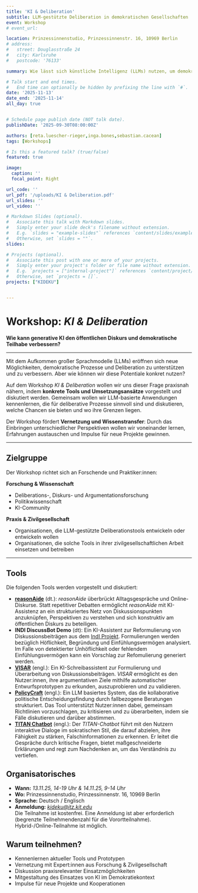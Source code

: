 ```yaml
---
title: 'KI & Deliberation'
subtitle: LLM-gestützte Deliberation in demokratischen Gesellschaften
event: Workshop
# event_url: 

location: Prinzessinnenstudio, Prinzessinnenstr. 16, 10969 Berlin
# address:
#   street: Douglasstraße 24
#   city: Karlsruhe
#   postcode: '76133'

summary: Wie lässt sich künstliche Intelligenz (LLMs) nutzen, um demokratische Prozesse und Diskurse in liberalen Gesellschaften zu stärken und zu unterstützen?

# Talk start and end times.
#   End time can optionally be hidden by prefixing the line with `#`.
date: '2025-11-13'
date_end: '2025-11-14'
all_day: true


# Schedule page publish date (NOT talk date).
publishDate: '2025-09-30T08:00:00Z'

authors: [reta.luescher-rieger,inga.bones,sebastian.cacean]
tags: [Workshops]

# Is this a featured talk? (true/false)
featured: true

image:
  caption: ''
  focal_point: Right

url_code: ''
url_pdf: '/uploads/KI & Deliberation.pdf'
url_slides: ''
url_video: ''

# Markdown Slides (optional).
#   Associate this talk with Markdown slides.
#   Simply enter your slide deck's filename without extension.
#   E.g. `slides = "example-slides"` references `content/slides/example-slides.md`.
#   Otherwise, set `slides = ""`.
slides:

# Projects (optional).
#   Associate this post with one or more of your projects.
#   Simply enter your project's folder or file name without extension.
#   E.g. `projects = ["internal-project"]` references `content/project/deep-learning/index.md`.
#   Otherwise, set `projects = []`.
projects: ["KIDEKU"]


---
```

# Workshop: *KI & Deliberation*

**Wie kann generative KI den öffentlichen Diskurs und demokratische Teilhabe verbessern?**

---

Mit dem Aufkommen großer Sprachmodelle (LLMs) eröffnen sich neue Möglichkeiten, demokratische Prozesse und Deliberation zu unterstützen und zu verbessern. Aber wie können wir diese Potentiale konkret nutzen?

Auf dem Workshop *KI & Deliberation* wollen wir uns dieser Frage praxisnah nähern, indem **konkrete Tools und Umsetzungsansätze** vorgestellt und diskutiert werden. Gemeinsam wollen wir LLM-basierte Anwendungen kennenlernen, die für deliberative Prozesse sinnvoll sind und diskutieren, welche Chancen sie bieten und wo ihre Grenzen liegen.

Der Workshop fördert **Vernetzung und Wissenstransfer**: Durch das Einbringen unterschiedlicher Perspektiven wollen wir voneinander lernen, Erfahrungen austauschen und Impulse für neue Projekte gewinnen.

---

## Zielgruppe

Der Workshop richtet sich an Forschende und Praktiker:innen:

**Forschung & Wissenschaft**

- Deliberations-, Diskurs- und Argumentationsforschung
- Politikwissenschaft
- KI-Community

**Praxis & Zivilgesellschaft**

- Organisationen, die LLM-gestützte Deliberationstools entwickeln oder entwickeln wollen
- Organisationen, die solche Tools in ihrer zivilgesellschaftlichen Arbeit einsetzen und betreiben

---

## Tools

Die folgenden Tools werden vorgestellt und diskutiert:

- [**reasonAide**](https://www.faktor-d.org/projekte/reasonaide) (dt.): *reasonAide* überbrückt Alltagsgespräche und Online-Diskurse. Statt repetitiver Debatten ermöglicht *reasonAide* mit KI-Assistenz an ein strukturiertes Netz von Diskussionspunkten anzuknüpfen, Perspektiven zu verstehen und sich konstruktiv am öffentlichen Diskurs zu beteiligen.
- **INDI DiscussBot Demo** (dt): Ein KI-Assistent zur Reformulierung von Diskussionsbeiträgen aus dem [IndI Projekt](https://www.diid.hhu.de/forschung/projekte/indi). Formulierungen werden bezüglich Höflichkeit, Begründung und Einfühlungsvermögen analysiert. Im Falle von detektierter Unhöflichkeit oder fehlendem Einfühlungsvermögen kann ein Vorschlag zur Refomulierung generiert werden.
- [**VISAR**](https://dl.acm.org/doi/pdf/10.1145/3586183.3606800) (engl.): Ein KI-Schreibassistent zur Formulierung und Überarbeitung von Diskussionsbeiträgen. *VISAR* ermöglicht es den Nutzer:innen, ihre argumentativen Ziele mithilfe automatischer Entwurfsprototypen zu erkunden, auszuprobieren und zu validieren.
- [**PolicyCraft**](https://arxiv.org/abs/2409.15644) (engl.): Ein LLM basiertes System, das die kollaborative politische Entscheidungsfindung durch fallbezogene Beratungen strukturiert. Das Tool unterstützt Nutzer\:innen dabei, gemeinsam Richtlinien vorzuschlagen, zu kritisieren und zu überarbeiten, indem sie Fälle diskutieren und darüber abstimmen.
- [**TITAN Chatbot**](https://www.titanthinking.eu/post/exploring-titan-s-approach-to-integrating-socratic-thinking-and-ai-in-chatbot-dialogue) (engl.): Der *TITAN-Chatbot* führt mit den Nutzern interaktive Dialoge im sokratischen Stil, die darauf abzielen, ihre Fähigkeit zu stärken, Falschinformationen zu erkennen. Er leitet die Gespräche durch kritische Fragen, bietet maßgeschneiderte Erklärungen und regt zum Nachdenken an, um das Verständnis zu vertiefen.

## Organisatorisches

- **Wann:** *13.11.25, 14-19 Uhr & 14.11.25, 9-14 Uhr*
- **Wo:** Prinzessinnenstudio, Prinzessinnenstr. 16, 10969 Berlin
- **Sprache:** Deutsch / Englisch
- **Anmeldung:** *kideku@itz.kit.edu*  
  Die Teilnahme ist kostenfrei. Eine Anmeldung ist aber erforderlich (begrenzte Teilnehmendenzahl für die Vorortteilnahme).  
  Hybrid-/Online-Teilnahme ist möglich.

## Warum teilnehmen?

- Kennenlernen aktueller Tools und Prototypen
- Vernetzung mit Expert:innen aus Forschung & Zivilgesellschaft
- Diskussion praxisrelevanter Einsatzmöglichkeiten
- Mitgestaltung des Einsatzes von KI im Demokratiekontext
- Impulse für neue Projekte und Kooperationen